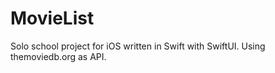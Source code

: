 # MovieList

Solo school project for iOS written in Swift with SwiftUI.
Using themoviedb.org as API.
